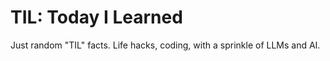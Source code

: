 # TIL: Today I Learned

Just random "TIL" facts. Life hacks, coding, with a sprinkle of LLMs and AI.

